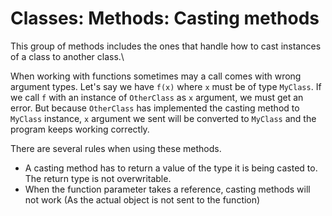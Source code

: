 # Classes: Methods: Casting methods


This group of methods includes the ones that handle how to cast instances of a class to another class.\

When working with functions sometimes may a call comes with wrong argument types. Let's say we have `f(x)` where `x` must be of type `MyClass`. If we call `f` with an instance of `OtherClass` as `x` argument, we must get an error. But because `OtherClass` has implemented the casting method to `MyClass` instance, `x` argument we sent will be converted to `MyClass` and the program keeps working correctly.


There are several rules when using these methods.

- A casting method has to return a value of the type it is being casted to. The return type is not overwritable.
- When the function parameter takes a reference, casting methods will not work (As the actual object is not sent to the function)
